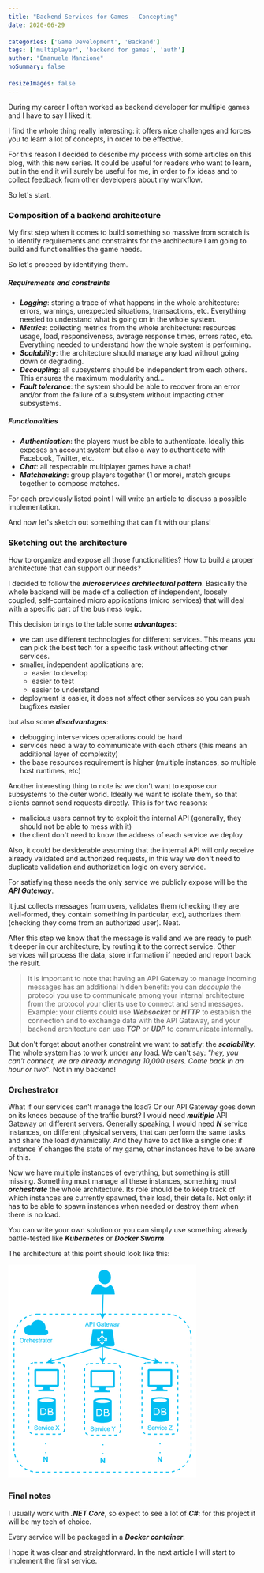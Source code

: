```yaml
---
title: "Backend Services for Games - Concepting"
date: 2020-06-29

categories: ['Game Development', 'Backend']
tags: ['multiplayer', 'backend for games', 'auth']
author: "Emanuele Manzione"
noSummary: false

resizeImages: false
---
```

During my career I often worked as backend developer for multiple games and I have to say I liked it.

I find the whole thing really interesting: it offers nice challenges and forces you to learn a lot of concepts, in order to be effective.

For this reason I decided to describe my process with some articles on this blog, with this new series. It could be useful for readers who want to learn, but in the end it will surely be useful for me, in order to fix ideas and to collect feedback from other developers about my workflow.

So let's start.

### Composition of a backend architecture

My first step when it comes to build something so massive from scratch is to identify requirements and constraints for the architecture I am going to build and functionalities the game needs.

So let's proceed by identifying them.

##### Requirements and constraints

- __*Logging*__: storing a trace of what happens in the whole architecture: errors, warnings, unexpected situations, transactions, etc. Everything needed to understand what is going on in the whole system.
- __*Metrics*__: collecting metrics from the whole architecture: resources usage, load, responsiveness, average response times, errors rateo, etc. Everything needed to understand how the whole system is performing.
- __*Scalability*__: the architecture should manage any load without going down or degrading.
- __*Decoupling*__: all subsystems should be independent from each others. This ensures the maximum modularity and...
- __*Fault tolerance*__: the system should be able to recover from an error and/or from the failure of a subsystem without impacting other subsystems.

##### Functionalities

- __*Authentication*__: the players must be able to authenticate. Ideally this exposes an account system but also a way to authenticate with Facebook, Twitter, etc.
- __*Chat*__: all respectable multiplayer games have a chat!
- __*Matchmaking*__: group players together (1 or more), match groups together to compose matches.  

For each previously listed point I will write an article to discuss a possible implementation.

And now let's sketch out something that can fit with our plans!

### Sketching out the architecture

How to organize and expose all those functionalities? How to build a proper architecture that can support our needs?

I decided to follow the __*microservices architectural pattern*__. Basically the whole backend will be made of a collection of independent, loosely coupled, self-contained micro applications (micro services) that will deal with a specific part of the business logic.

This decision brings to the table some __*advantages*__:

- we can use different technologies for different services. This means you can pick the best tech for a specific task without affecting other services.
- smaller, independent applications are:
  - easier to develop
  - easier to test
  - easier to understand
- deployment is easier, it does not affect other services so you can push bugfixes easier

but also some __*disadvantages*__:

- debugging interservices operations could be hard
- services need a way to communicate with each others (this means an additional layer of complexity)
- the base resources requirement is higher (multiple instances, so multiple host runtimes, etc)

Another interesting thing to note is: we don't want to expose our subsystems to the outer world. Ideally we want to isolate them, so that clients cannot send requests directly. This is for two reasons:

- malicious users cannot try to exploit the internal API (generally, they should not be able to mess with it)
- the client don't need to know the address of each service we deploy

Also, it could be desiderable assuming that the internal API will only receive already validated and authorized requests, in this way we don't need to duplicate validation and authorization logic on every service.

For satisfying these needs the only service we publicly expose will be the __*API Gateway*__.

It just collects messages from users, validates them (checking they are well-formed, they contain something in particular, etc), authorizes them (checking they come from an authorized user). Neat.

After this step we know that the message is valid and we are ready to push it deeper in our architecture, by routing it to the correct service. Other services will process the data, store information if needed and report back the result.

> It is important to note that having an API Gateway to manage incoming messages has an additional hidden benefit: you can *decouple* the protocol you use to communicate among your internal architecture from the protocol your clients use to connect and send messages. Example: your clients could use __*Websocket*__ or __*HTTP*__ to establish the connection and to exchange data with the API Gateway, and your backend architecture can use __*TCP*__ or __*UDP*__ to communicate internally.

But don't forget about another constraint we want to satisfy: the __*scalability*__. The whole system has to work under any load. We can't say: *"hey, you can't connect, we are already managing 10,000 users. Come back in an hour or two"*. Not in my backend!

### Orchestrator

What if our services can't manage the load? Or our API Gateway goes down on its knees because of the traffic burst? I would need __*multiple*__ API Gateway on different servers. Generally speaking, I would need __*N*__ service instances, on different physical servers, that can perform the same tasks and share the load dynamically. And they have to act like a single one: if instance Y changes the state of my game, other instances have to be aware of this.

Now we have multiple instances of everything, but something is still missing. Something must manage all these instances, something must __*orchestrate*__ the whole architecture. Its role should be to keep track of which instances are currently spawned, their load, their details. Not only: it has to be able to spawn instances when needed or destroy them when there is no load.

You can write your own solution or you can simply use something already battle-tested like __*Kubernetes*__ or __*Docker Swarm*__.

The architecture at this point should look like this:

![Backend_Architecture](architecture.png "Backend architecture")

### Final notes

I usually work with __*.NET Core*__, so expect to see a lot of __*C#*__: for this project it will be my tech of choice.

Every service will be packaged in a __*Docker container*__.

I hope it was clear and straightforward.
In the next article I will start to implement the first service.
